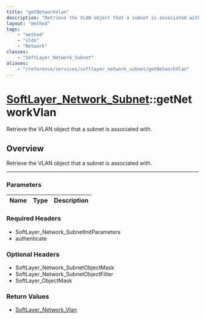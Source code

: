 ```yaml
---
title: "getNetworkVlan"
description: "Retrieve the VLAN object that a subnet is associated with."
layout: "method"
tags:
    - "method"
    - "sldn"
    - "Network"
classes:
    - "SoftLayer_Network_Subnet"
aliases:
    - "/reference/services/softlayer_network_subnet/getNetworkVlan"
---
```

# [SoftLayer_Network_Subnet](/reference/services/SoftLayer_Network_Subnet)::getNetworkVlan


Retrieve the VLAN object that a subnet is associated with.


## Overview 
Retrieve the VLAN object that a subnet is associated with.

-----

### Parameters 
|Name | Type | Description |
| --- | --- | --- |


### Required Headers
* SoftLayer_Network_SubnetInitParameters
* authenticate


### Optional Headers
* SoftLayer_Network_SubnetObjectMask
* SoftLayer_Network_SubnetObjectFilter
* SoftLayer_ObjectMask

### Return Values
* <a href='/reference/datatypes/SoftLayer_Network_Vlan'>SoftLayer_Network_Vlan </a>




